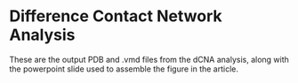 # Difference Contact Network Analysis

These are the output PDB and .vmd files from the dCNA analysis, along with the powerpoint slide used to assemble the figure in the article.
